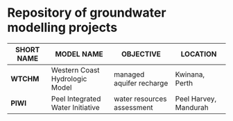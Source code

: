 # Repository of groundwater modelling projects


| SHORT NAME | MODEL NAME | OBJECTIVE | LOCATION |
|---|---|---|---|
| **WTCHM** | Western Coast Hydrologic Model | managed aquifer recharge | Kwinana, Perth |
| **PIWI** | Peel Integrated Water Initiative | water resources assessment | Peel Harvey, Mandurah |
